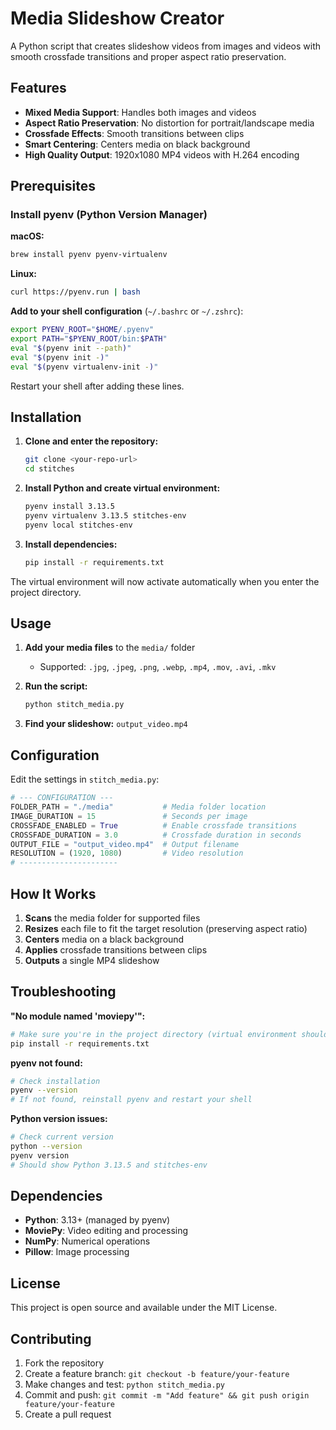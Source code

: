 # Media Slideshow Creator

A Python script that creates slideshow videos from images and videos with smooth crossfade transitions and proper aspect ratio preservation.

## Features

- **Mixed Media Support**: Handles both images and videos
- **Aspect Ratio Preservation**: No distortion for portrait/landscape media
- **Crossfade Effects**: Smooth transitions between clips
- **Smart Centering**: Centers media on black background
- **High Quality Output**: 1920x1080 MP4 videos with H.264 encoding

## Prerequisites

### Install pyenv (Python Version Manager)

**macOS:**
```bash
brew install pyenv pyenv-virtualenv
```

**Linux:**
```bash
curl https://pyenv.run | bash
```

**Add to your shell configuration** (`~/.bashrc` or `~/.zshrc`):
```bash
export PYENV_ROOT="$HOME/.pyenv"
export PATH="$PYENV_ROOT/bin:$PATH"
eval "$(pyenv init --path)"
eval "$(pyenv init -)"
eval "$(pyenv virtualenv-init -)"
```

Restart your shell after adding these lines.

## Installation

1. **Clone and enter the repository:**
   ```bash
   git clone <your-repo-url>
   cd stitches
   ```

2. **Install Python and create virtual environment:**
   ```bash
   pyenv install 3.13.5
   pyenv virtualenv 3.13.5 stitches-env
   pyenv local stitches-env
   ```

3. **Install dependencies:**
   ```bash
   pip install -r requirements.txt
   ```

The virtual environment will now activate automatically when you enter the project directory.

## Usage

1. **Add your media files** to the `media/` folder
   - Supported: `.jpg`, `.jpeg`, `.png`, `.webp`, `.mp4`, `.mov`, `.avi`, `.mkv`

2. **Run the script:**
   ```bash
   python stitch_media.py
   ```

3. **Find your slideshow:** `output_video.mp4`

## Configuration

Edit the settings in `stitch_media.py`:

```python
# --- CONFIGURATION ---
FOLDER_PATH = "./media"           # Media folder location
IMAGE_DURATION = 15               # Seconds per image
CROSSFADE_ENABLED = True          # Enable crossfade transitions
CROSSFADE_DURATION = 3.0          # Crossfade duration in seconds
OUTPUT_FILE = "output_video.mp4"  # Output filename
RESOLUTION = (1920, 1080)         # Video resolution
# ----------------------
```

## How It Works

1. **Scans** the media folder for supported files
2. **Resizes** each file to fit the target resolution (preserving aspect ratio)
3. **Centers** media on a black background
4. **Applies** crossfade transitions between clips
5. **Outputs** a single MP4 slideshow

## Troubleshooting

**"No module named 'moviepy'":**
```bash
# Make sure you're in the project directory (virtual environment should auto-activate)
pip install -r requirements.txt
```

**pyenv not found:**
```bash
# Check installation
pyenv --version
# If not found, reinstall pyenv and restart your shell
```

**Python version issues:**
```bash
# Check current version
python --version
pyenv version
# Should show Python 3.13.5 and stitches-env
```

## Dependencies

- **Python**: 3.13+ (managed by pyenv)
- **MoviePy**: Video editing and processing
- **NumPy**: Numerical operations
- **Pillow**: Image processing

## License

This project is open source and available under the MIT License.

## Contributing

1. Fork the repository
2. Create a feature branch: `git checkout -b feature/your-feature`
3. Make changes and test: `python stitch_media.py`
4. Commit and push: `git commit -m "Add feature" && git push origin feature/your-feature`
5. Create a pull request 